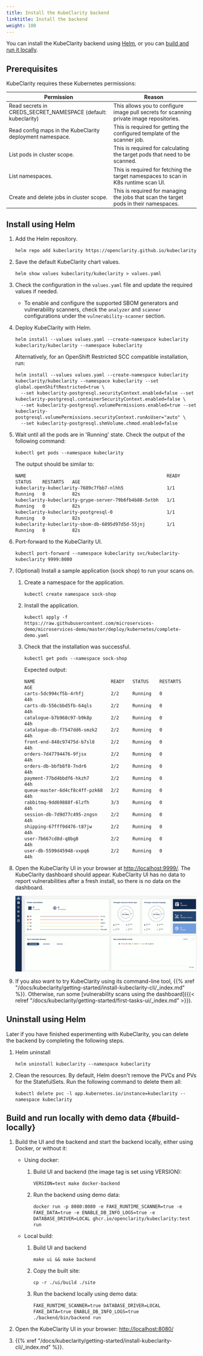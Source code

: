 ```yaml
---
title: Install the KubeClarity backend
linktitle: Install the backend
weight: 100
---
```


You can install the KubeClarity backend using [Helm](#install-using-helm), or you can [build and run it locally](#build-locally).

## Prerequisites

KubeClarity requires these Kubernetes permissions:

| Permission | Reason |
| ---        | ---    |
| Read secrets in CREDS_SECRET_NAMESPACE (default: kubeclarity) | This allows you to configure image pull secrets for scanning private image repositories. |
| Read config maps in the KubeClarity deployment namespace. | This is required for getting the configured template of the scanner job. |
| List pods in cluster scope. | This is required for calculating the target pods that need to be scanned. |
| List namespaces. | This is required for fetching the target namespaces to scan in K8s runtime scan UI. |
| Create and delete jobs in cluster scope. | This is required for managing the jobs that scan the target pods in their namespaces. |

## Install using Helm

1. Add the Helm repository.

    ```shell
    helm repo add kubeclarity https://openclarity.github.io/kubeclarity
    ```

1. Save the default KubeClarity chart values.

    ```shell
    helm show values kubeclarity/kubeclarity > values.yaml
    ```

1. Check the configuration in the `values.yaml` file and update the required values if needed.

    - To enable and configure the supported SBOM generators and vulnerability scanners, check the `analyzer` and `scanner` configurations under the `vulnerability-scanner` section.

1. Deploy KubeClarity with Helm.

   ```shell
   helm install --values values.yaml --create-namespace kubeclarity kubeclarity/kubeclarity --namespace kubeclarity
   ```

   Alternatively, for an OpenShift Restricted SCC compatible installation, run:

   ```shell
   helm install --values values.yaml --create-namespace kubeclarity kubeclarity/kubeclarity --namespace kubeclarity --set global.openShiftRestricted=true \
     --set kubeclarity-postgresql.securityContext.enabled=false --set kubeclarity-postgresql.containerSecurityContext.enabled=false \
     --set kubeclarity-postgresql.volumePermissions.enabled=true --set kubeclarity-postgresql.volumePermissions.securityContext.runAsUser="auto" \
     --set kubeclarity-postgresql.shmVolume.chmod.enabled=false
   ```

1. Wait until all the pods are in 'Running' state. Check the output of the following command:

    ```shell
    kubectl get pods --namespace kubeclarity
    ```

    The output should be similar to:

    ```shell
    NAME                                                    READY   STATUS    RESTARTS   AGE
    kubeclarity-kubeclarity-7689c7fbb7-nlhh5                1/1     Running   0          82s
    kubeclarity-kubeclarity-grype-server-79b6fb4b88-5xtbh   1/1     Running   0          82s
    kubeclarity-kubeclarity-postgresql-0                    1/1     Running   0          82s
    kubeclarity-kubeclarity-sbom-db-6895d97d5d-55jnj        1/1     Running   0          82s
    ```

1. Port-forward to the KubeClarity UI.

   ```shell
   kubectl port-forward --namespace kubeclarity svc/kubeclarity-kubeclarity 9999:8080
   ```

1. (Optional) Install a sample application (sock shop) to run your scans on.

    1. Create a namespace for the application.

        ```shell
        kubectl create namespace sock-shop
        ```

    1. Install the application.

        ```shell
        kubectl apply -f https://raw.githubusercontent.com/microservices-demo/microservices-demo/master/deploy/kubernetes/complete-demo.yaml
        ```

    1. Check that the installation was successful.

        ```shell
        kubectl get pods --namespace sock-shop
        ```

        Expected output:

        ```shell
        NAME                            READY   STATUS    RESTARTS   AGE
        carts-5dc994cf5b-4rhfj          2/2     Running   0          44h
        carts-db-556cbbd5fb-64qls       2/2     Running   0          44h
        catalogue-b7b968c97-b9k8p       2/2     Running   0          44h
        catalogue-db-f7547dd6-smzk2     2/2     Running   0          44h
        front-end-848c97475d-b7sl8      2/2     Running   0          44h
        orders-7d47794476-9fjsx         2/2     Running   0          44h
        orders-db-bbfb8f8-7ndr6         2/2     Running   0          44h
        payment-77bd4bbdf6-hkzh7        2/2     Running   0          44h
        queue-master-6d4cf8c4ff-pzk68   2/2     Running   0          44h
        rabbitmq-9dd69888f-6lzfh        3/3     Running   0          44h
        session-db-7d9d77c495-zngsn     2/2     Running   0          44h
        shipping-67fff9d476-t87jw       2/2     Running   0          44h
        user-7b667cd8d-q8bg8            2/2     Running   0          44h
        user-db-5599d45948-vxpq6        2/2     Running   0          44h
        ```

1. Open the KubeClarity UI in your browser at [http://localhost:9999/](http://localhost:9999/). The KubeClarity dashboard should appear. KubeClarity UI has no data to report vulnerabilities after a fresh install, so there is no data on the dashboard.

    ![KubeClarity dashboard](kubeclarity-dashboard-empty.png)

1. If you also want to try KubeClarity using its command-line tool, {{% xref "/docs/kubeclarity/getting-started/install-kubeclarity-cli/_index.md" %}}. Otherwise, run some [vulnerability scans using the dashboard]({{< relref "/docs/kubeclarity/getting-started/first-tasks-ui/_index.md" >}}).

## Uninstall using Helm

Later if you have finished experimenting with KubeClarity, you can delete the backend by completing the following steps.

1. Helm uninstall

   ```shell
   helm uninstall kubeclarity --namespace kubeclarity
   ```

2. Clean the resources. By default, Helm doesn't remove the PVCs and PVs for the StatefulSets. Run the following command to delete them all:

    ```shell
    kubectl delete pvc -l app.kubernetes.io/instance=kubeclarity --namespace kubeclarity
    ```

## Build and run locally with demo data {#build-locally}

1. Build the UI and the backend and start the backend locally, either using Docker, or without it:

    - Using docker:
        1. Build UI and backend (the image tag is set using VERSION):

            ```shell
            VERSION=test make docker-backend
            ```

        1. Run the backend using demo data:

            ```shell
            docker run -p 8080:8080 -e FAKE_RUNTIME_SCANNER=true -e FAKE_DATA=true -e ENABLE_DB_INFO_LOGS=true -e DATABASE_DRIVER=LOCAL ghcr.io/openclarity/kubeclarity:test run
            ```

    - Local build:
        1. Build UI and backend

            ```shell
            make ui && make backend
            ```

        1. Copy the built site:

            ```shell
            cp -r ./ui/build ./site
            ```

        1. Run the backend locally using demo data:

            ```shell
            FAKE_RUNTIME_SCANNER=true DATABASE_DRIVER=LOCAL FAKE_DATA=true ENABLE_DB_INFO_LOGS=true ./backend/bin/backend run
            ```

1. Open the KubeClarity UI in your browser: [http://localhost:8080/](http://localhost:8080/)
1. {{% xref "/docs/kubeclarity/getting-started/install-kubeclarity-cli/_index.md" %}}.
